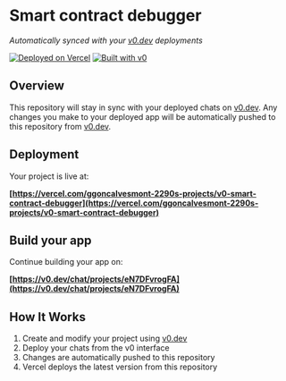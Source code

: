 # Smart contract debugger

*Automatically synced with your [v0.dev](https://v0.dev) deployments*

[![Deployed on Vercel](https://img.shields.io/badge/Deployed%20on-Vercel-black?style=for-the-badge&logo=vercel)](https://vercel.com/ggoncalvesmont-2290s-projects/v0-smart-contract-debugger)
[![Built with v0](https://img.shields.io/badge/Built%20with-v0.dev-black?style=for-the-badge)](https://v0.dev/chat/projects/eN7DFvrogFA)

## Overview

This repository will stay in sync with your deployed chats on [v0.dev](https://v0.dev).
Any changes you make to your deployed app will be automatically pushed to this repository from [v0.dev](https://v0.dev).

## Deployment

Your project is live at:

**[https://vercel.com/ggoncalvesmont-2290s-projects/v0-smart-contract-debugger](https://vercel.com/ggoncalvesmont-2290s-projects/v0-smart-contract-debugger)**

## Build your app

Continue building your app on:

**[https://v0.dev/chat/projects/eN7DFvrogFA](https://v0.dev/chat/projects/eN7DFvrogFA)**

## How It Works

1. Create and modify your project using [v0.dev](https://v0.dev)
2. Deploy your chats from the v0 interface
3. Changes are automatically pushed to this repository
4. Vercel deploys the latest version from this repository